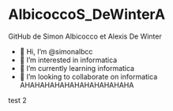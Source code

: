 ﻿# AlbicoccoS_DeWinterA
GitHub de Simon Albicocco et Alexis De Winter 
- 👋 Hi, I’m @simonalbcc
- 👀 I’m interested in informatica 
- 🌱 I’m currently learning informatica 
- 💞️ I’m looking to collaborate on informatica 
AHAHAHAHAHAHAHAHAHAHAHA
<!---
simonalbcc/simonalbcc is a ✨ special ✨ repository because its `README.md` (this file) appears on your GitHub profile.
You can click the Preview link to take a look at your changes.
--->

test 2 
